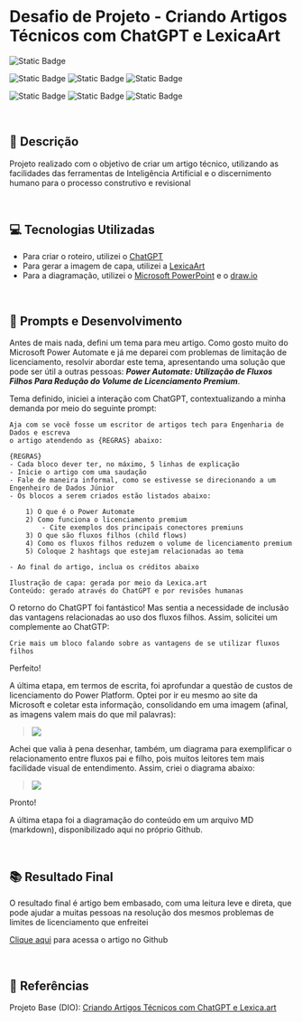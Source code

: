 # Desafio de Projeto - Criando Artigos Técnicos com ChatGPT e LexicaArt

![Static Badge](https://img.shields.io/badge/Status_Projeto:-Concluído_(29/Jun/2024)-green)

![Static Badge](https://img.shields.io/badge/Inteligência_Artificial_(IA)-blue)
![Static Badge](https://img.shields.io/badge/IA_Generativa-blue)
![Static Badge](https://img.shields.io/badge/Colaboração-blue)

![Static Badge](https://img.shields.io/badge/LexixaArt-orange)
![Static Badge](https://img.shields.io/badge/OpenIA-orange)
![Static Badge](https://img.shields.io/badge/ChatGPT-orange)

<br>

## 📒 Descrição

Projeto realizado com o objetivo de criar um artigo técnico, utilizando as facilidades das ferramentas de Inteligência Artificial e o discernimento humano para o processo construtivo e revisional

<br>

## 💻 Tecnologias Utilizadas

- Para criar o roteiro, utilizei o [ChatGPT](https://chatgpt.com/)
- Para gerar a imagem de capa, utilizei a [LexicaArt](https://lexica.art/)
- Para a diagramação, utilizei o [Microsoft PowerPoint](https://www.microsoft.com/en/microsoft-365/powerpoint) e o [draw.io](https://app.diagrams.net/)

<br>

## 🧠 Prompts e Desenvolvimento
Antes de mais nada, defini um tema para meu artigo. Como gosto muito do Microsoft Power Automate e já me deparei com problemas de limitação de licenciamento, resolvir abordar este tema, apresentando uma solução que pode ser útil a outras pessoas: ***Power Automate: Utilização de Fluxos Filhos Para Redução do Volume de Licenciamento Premium***.

Tema definido, iniciei a interação com ChatGPT, contextualizando a minha demanda por meio do seguinte prompt:

~~~
Aja com se você fosse um escritor de artigos tech para Engenharia de Dados e escreva
o artigo atendendo as {REGRAS} abaixo:

{REGRAS}
- Cada bloco dever ter, no máximo, 5 linhas de explicação
- Inicie o artigo com uma saudação
- Fale de maneira informal, como se estivesse se direcionando a um Engenheiro de Dados Júnior
- Os blocos a serem criados estão listados abaixo:

	1) O que é o Power Automate
	2) Como funciona o licenciamento premium
		- Cite exemplos dos principais conectores premiuns
	3) O que são fluxos filhos (child flows)
	4) Como os fluxos filhos reduzem o volume de licenciamento premium
	5) Coloque 2 hashtags que estejam relacionadas ao tema

- Ao final do artigo, inclua os créditos abaixo

Ilustração de capa: gerada por meio da Lexica.art
Conteúdo: gerado através do ChatGPT e por revisões humanas
~~~

O retorno do ChatGPT foi fantástico! Mas sentia a necessidade de inclusão das vantagens relacionadas ao uso dos fluxos filhos. Assim, solicitei um complemente ao ChatGTP:

~~~
Crie mais um bloco falando sobre as vantagens de se utilizar fluxos filhos
~~~

Perfeito!

A última etapa, em termos de escrita, foi aprofundar a questão de custos de licenciamento do Power Platform. Optei por ir eu mesmo ao site da Microsoft e coletar esta informação, consolidando em uma imagem (afinal, as imagens valem mais do que mil palavras):

> ![](img/licenciamentoPowerAutomate.png)

Achei que valia à pena desenhar, também, um diagrama para exemplificar o relacionamento entre fluxos pai e filho, pois muitos leitores tem mais facilidade visual de entendimento. Assim, criei o diagrama abaixo:

> ![](img/diagrama.png)

Pronto!

A última etapa foi a diagramação do conteúdo em um arquivo MD (markdown), disponibilizado aqui no próprio Github.

<br>

## 📚 Resultado Final

O resultado final é artigo bem embasado, com uma leitura leve e direta, que pode ajudar a muitas pessoas na resolução dos mesmos problemas de limites de licenciamento que enfreitei

[Clique aqui](artigoPowerAutomate.md) para acessa o artigo no Github

<br>

## 🔗 Referências

Projeto Base (DIO): [Criando Artigos Técnicos com ChatGPT e Lexica.art]([https://web.dio.me/project/criando-um-ebook-com-chatgpt-midjourney/learning/4ccf3a39-46fc-4ca7-8c26-17899e35da5b?back=/track/santander-2024-fundamentos-de-ia-para-devs&tab=undefined&moduleId=undefined](https://web.dio.me/project/criando-artigos-tecnicos-com-chatgpt-e-lexicaart/learning/b3a4c522-07a4-4697-ae0d-3fdf6add2c22?back=/track/santander-2024-fundamentos-de-ia-para-devs&tab=undefined&moduleId=undefined))
